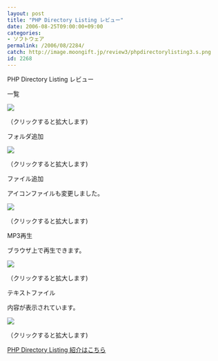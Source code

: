 ```yaml
---
layout: post
title: "PHP Directory Listing レビュー"
date: 2006-08-25T09:00:00+09:00
categories:
- ソフトウェア
permalink: /2006/08/2284/
catch: http://image.moongift.jp/review3/phpdirectorylisting3.s.png
id: 2268
---
```

PHP Directory Listing レビュー  
<!--more-->

一覧

  

[![](http://image.moongift.jp/review3/phpdirectorylisting1.s.png)](http://image.moongift.jp/review3/phpdirectorylisting1.png)  
  
（クリックすると拡大します)

  

フォルダ追加

  

[![](http://image.moongift.jp/review3/phpdirectorylisting2.s.png)](http://image.moongift.jp/review3/phpdirectorylisting2.png)  
  
（クリックすると拡大します)

  

ファイル追加

  

アイコンファイルも変更しました。

  

[![](http://image.moongift.jp/review3/phpdirectorylisting3.s.png)](http://image.moongift.jp/review3/phpdirectorylisting3.png)  
  
（クリックすると拡大します)

  

MP3再生

  

ブラウザ上で再生できます。

  

[![](http://image.moongift.jp/review3/phpdirectorylisting4.s.png)](http://image.moongift.jp/review3/phpdirectorylisting4.png)  
  
（クリックすると拡大します)

  

テキストファイル

  

内容が表示されています。

  

[![](http://image.moongift.jp/review3/phpdirectorylisting5.s.png)](http://image.moongift.jp/review3/phpdirectorylisting5.png)  
  
（クリックすると拡大します)

  

[PHP Directory Listing 紹介はこちら](http://oss.moongift.jp/intro/i-2275.html)

